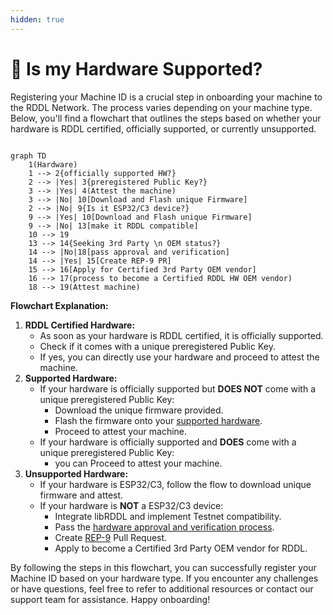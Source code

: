 ```yaml
---
hidden: true
---
```


# 🧐 Is my Hardware Supported?

Registering your Machine ID is a crucial step in onboarding your machine to the RDDL Network. The process varies depending on your machine type. Below, you'll find a flowchart that outlines the steps based on whether your hardware is RDDL certified, officially supported, or currently unsupported.

```mermaid fullWidth="true"

graph TD
    1(Hardware)
    1 --> 2{officially supported HW?}
    2 --> |Yes| 3{preregistered Public Key?}
    3 --> |Yes| 4(Attest the machine)
    3 --> |No| 10[Download and Flash unique Firmware]
    2 --> |No| 9{Is it ESP32/C3 device?}
    9 --> |Yes| 10[Download and Flash unique Firmware]
    9 --> |No| 13[make it RDDL compatible]
    10 --> 19
    13 --> 14{Seeking 3rd Party \n OEM status?}
    14 --> |No|18[pass approval and verification]
    14 --> |Yes| 15[Create REP-9 PR]
    15 --> 16[Apply for Certified 3rd Party OEM vendor]
    16 --> 17(process to become a Certified RDDL HW OEM vendor)
    18 --> 19(Attest machine)
```

**Flowchart Explanation:**

1. **RDDL Certified Hardware:**
   * As soon as your hardware is RDDL certified, it is officially supported.
   * Check if it comes with a unique preregistered Public Key.
   * If yes, you can directly use your hardware and proceed to attest the machine.
2. **Supported Hardware:**
   * If your hardware is officially supported but **DOES NOT** come with a unique preregistered Public Key:
     * Download the unique firmware provided.
     * Flash the firmware onto your [supported hardware](getting-connected/rddl-compatible-devices/).
     * Proceed to attest your machine.
   * If your hardware is officially supported and **DOES** come with a unique preregistered Public Key:
     * &#x20;you can Proceed to attest your machine.
3. **Unsupported Hardware:**
   * If your hardware is ESP32/C3, follow the flow to download unique firmware and attest.
   * If your hardware is **NOT** a ESP32/C3 device:
     * Integrate libRDDL and implement Testnet compatibility.
     * Pass the [hardware approval and verification process](rddl-network-hw-approval-process.md).
     * Create [REP-9](https://github.com/rddl-network/REPs) Pull Request.
     * Apply to become a Certified 3rd Party OEM vendor for RDDL.

By following the steps in this flowchart, you can successfully register your Machine ID based on your hardware type. If you encounter any challenges or have questions, feel free to refer to additional resources or contact our support team for assistance. Happy onboarding!
